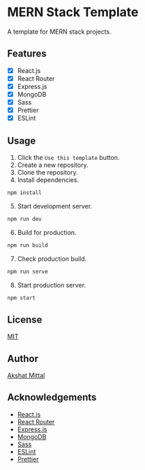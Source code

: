 # MERN Stack Template

A template for MERN stack projects.

## Features

-   [x] React.js
-   [x] React Router
-   [x] Express.js
-   [x] MongoDB
-   [x] Sass
-   [x] Prettier
-   [x] ESLint

## Usage

1.  Click the `Use this template` button.
2.  Create a new repository.
3.  Clone the repository.
4.  Install dependencies.

```sh
npm install
```

5.  Start development server.

```sh
npm run dev
```

6.  Build for production.

```sh
npm run build
```

7. Check production build.

```sh
npm run serve
```

8.  Start production server.

```sh
npm start
```
## License

[MIT](LICENSE)

## Author

[Akshat Mittal](https://akshatmittal61.vercel.app)

## Acknowledgements

-   [React.js](https://reactjs.org/)
-   [React Router](https://reactrouter.com/)
-   [Express.js](https://expressjs.com/)
-   [MongoDB](https://www.mongodb.com/)
-   [Sass](https://sass-lang.com/)
-   [ESLint](https://eslint.org/)
-   [Prettier](https://prettier.io/)
